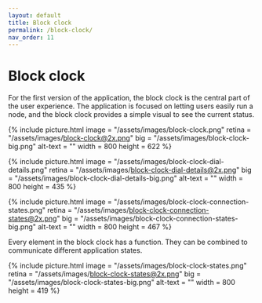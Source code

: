 ```yaml
---
layout: default
title: Block clock
permalink: /block-clock/
nav_order: 11
---
```


# Block clock

For the first version of the application, the block clock is the central part of the user experience. The application is focused on letting users easily run a node, and the block clock provides a simple visual to see the current status.

{% include picture.html
	image = "/assets/images/block-clock.png"
	retina = "/assets/images/block-clock@2x.png"
	big = "/assets/images/block-clock-big.png"
	alt-text = ""
	width = 800
	height = 622
%}

{% include picture.html
	image = "/assets/images/block-clock-dial-details.png"
	retina = "/assets/images/block-clock-dial-details@2x.png"
	big = "/assets/images/block-clock-dial-details-big.png"
	alt-text = ""
	width = 800
	height = 435
%}

{% include picture.html
	image = "/assets/images/block-clock-connection-states.png"
	retina = "/assets/images/block-clock-connection-states@2x.png"
	big = "/assets/images/block-clock-connection-states-big.png"
	alt-text = ""
	width = 800
	height = 467
%}

Every element in the block clock has a function. They can be combined to communicate different application states.

{% include picture.html
	image = "/assets/images/block-clock-states.png"
	retina = "/assets/images/block-clock-states@2x.png"
	big = "/assets/images/block-clock-states-big.png"
	alt-text = ""
	width = 800
	height = 419
%}